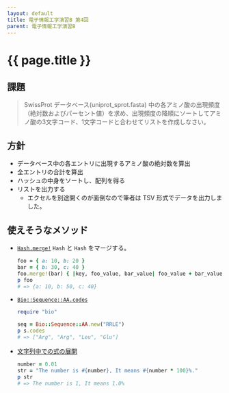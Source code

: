 ```yaml
---
layout: default
title: 電子情報工学演習B 第4回
parent: 電子情報工学演習B
---
```


# {{ page.title }}


## 課題

> SwissProt データベース(uniprot_sprot.fasta) 中の各アミノ酸の出現頻度（絶対数およびパーセント値）を求め、出現頻度の降順にソートしてアミノ酸の3文字コード、1文字コードと合わせてリストを作成しなさい。


## 方針

- データベース中の各エントリに出現するアミノ酸の絶対数を算出
- 全エントリの合計を算出
- ハッシュの中身をソートし、配列を得る
- リストを出力する
    - エクセルを別途開くのが面倒なので筆者は TSV 形式でデータを出力しました。

## 使えそうなメソッド

* [`Hash.merge!`](https://docs.ruby-lang.org/ja/latest/class/Hash.html#I_MERGE)
    `Hash` と `Hash` をマージする。
    ```ruby
    foo = { a: 10, b: 20 }
    bar = { b: 30, c: 40 }
    foo.merge!(bar) { |key, foo_value, bar_value| foo_value + bar_value }
    p foo
    # => {a: 10, b: 50, c: 40}
    ```
* [`Bio::Sequence::AA.codes`](http://bioruby.org/rdoc/Bio/Sequence/AA.html#method-i-codes)
    ```ruby
    require "bio"

    seq = Bio::Sequence::AA.new("RRLE")
    p s.codes
    # => ["Arg", "Arg", "Leu", "Glu"]
    ```
* [文字列中での式の展開](https://docs.ruby-lang.org/ja/latest/doc/spec=2fliteral.html#exp)
    ```ruby
    number = 0.01
    str = "The number is #{number}, It means #{number * 100}%."
    p str
    # => The number is 1, It means 1.0%
    ```
